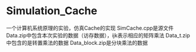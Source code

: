 # Simulation_Cache
一个计算机系统原理的实验，仿真Cache的实现
SimCache.cpp是源文件
Data.zip中包含本次实验的数据（访存数据），ijk表示相应的矩阵乘法
Data_t.zip中包含的是转置乘法的数据
Data_block.zip是分块乘法的数据
